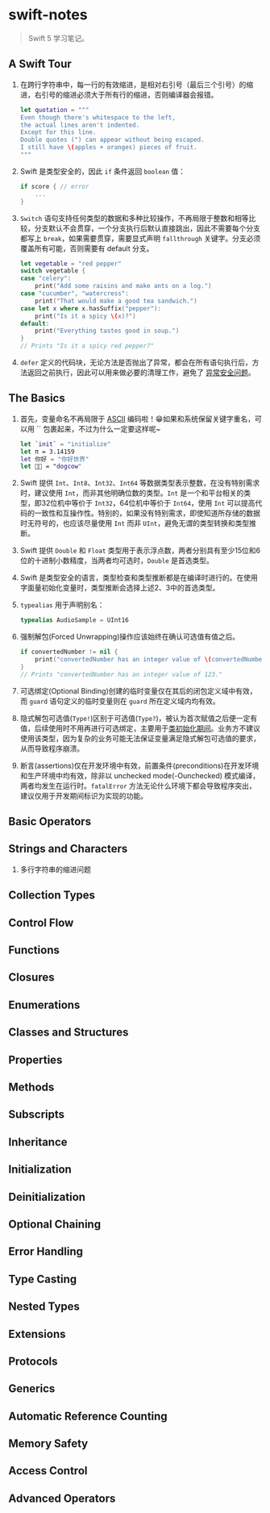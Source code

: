# swift-notes

> Swift 5 学习笔记。

## A Swift Tour

1. 在跨行字符串中，每一行的有效缩进，是相对右引号（最后三个引号）的缩进，右引号的缩进必须大于所有行的缩进，否则编译器会报错。
    ```Swift
    let quotation = """
    Even though there's whitespace to the left,
    the actual lines aren't indented.
    Except for this line.
    Double quotes (") can appear without being escaped.
    I still have \(apples + oranges) pieces of fruit.
    """
    ```

2. Swift 是类型安全的，因此 `if` 条件返回 `boolean` 值：
    ```Swift
    if score { // error 
        ... 
    } 
    ```

3. `Switch` 语句支持任何类型的数据和多种比较操作，不再局限于整数和相等比较，分支默认不会贯穿，一个分支执行后默认直接跳出，因此不需要每个分支都写上 `break`，如果需要贯穿，需要显式声明 `fallthrough` 关键字。分支必须覆盖所有可能，否则需要有 default 分支。
    ```Swift
    let vegetable = "red pepper"
    switch vegetable {
    case "celery":
        print("Add some raisins and make ants on a log.")
    case "cucumber", "watercress":
        print("That would make a good tea sandwich.")
    case let x where x.hasSuffix("pepper"):
        print("Is it a spicy \(x)?")
    default:
        print("Everything tastes good in soup.")
    }
    // Prints "Is it a spicy red pepper?"
    ```

4. `defer` 定义的代码块，无论方法是否抛出了异常，都会在所有语句执行后，方法返回之前执行，因此可以用来做必要的清理工作，避免了 [异常安全问题](https://en.wikipedia.org/wiki/Exception_safety)。


## The Basics

1. 首先，变量命名不再局限于 [ASCII](https://en.wikipedia.org/wiki/ASCII) 编码啦！😁如果和系统保留关键字重名，可以用 `` 包裹起来，不过为什么一定要这样呢~
    ```Swift
    let `init` = "initialize"
    let π = 3.14159
    let 你好 = "你好世界"
    let 🐶🐮 = "dogcow"
    ```

2. Swift 提供 `Int`、`Int8`、`Int32`、`Int64` 等数据类型表示整数，在没有特别需求时，建议使用 `Int`，而非其他明确位数的类型。`Int` 是一个和平台相关的类型，即32位机中等价于 `Int32`，64位机中等价于 `Int64`，使用 `Int` 可以提高代码的一致性和互操作性。特别的，如果没有特别需求，即使知道所存储的数据时无符号的，也应该尽量使用 `Int` 而非 `UInt`，避免无谓的类型转换和类型推断。

3. Swift 提供 `Double` 和 `Float` 类型用于表示浮点数，两者分别具有至少15位和6位的十进制小数精度，当两者均可选时，`Double` 是首选类型。

4. Swift 是类型安全的语言，类型检查和类型推断都是在编译时进行的。在使用字面量初始化变量时，类型推断会选择上述2、3中的首选类型。

5. `typealias` 用于声明别名：
    ```Swift
    typealias AudioSample = UInt16
    ```

6. 强制解包(Forced Unwrapping)操作应该始终在确认可选值有值之后。
    ```Swift
    if convertedNumber != nil {
        print("convertedNumber has an integer value of \(convertedNumber!).")
    }
    // Prints "convertedNumber has an integer value of 123."
    ```

7. 可选绑定(Optional Binding)创建的临时变量仅在其后的闭包定义域中有效，而 `guard` 语句定义的临时变量则在 `guard` 所在定义域内均有效。

8. 隐式解包可选值(`Type!`)区别于可选值(`Type?`)，被认为首次赋值之后便一定有值，后续使用时不用再进行可选绑定，主要用于[类初始化期间](https://docs.swift.org/swift-book/LanguageGuide/AutomaticReferenceCounting.html#ID55)。业务方不建议使用该类型，因为复杂的业务可能无法保证变量满足隐式解包可选值的要求，从而导致程序崩溃。

9. 断言(assertions)仅在开发环境中有效，前置条件(preconditions)在开发环境和生产环境中均有效，除非以 unchecked mode(-Ounchecked) 模式编译，两者均发生在运行时。`fatalError` 方法无论什么环境下都会导致程序突出，建议仅用于开发期间标识为实现的功能。


## Basic Operators



## Strings and Characters

1. 多行字符串的缩进问题


## Collection Types



## Control Flow



## Functions



## Closures



## Enumerations



## Classes and Structures



## Properties



## Methods



## Subscripts



## Inheritance



## Initialization



## Deinitialization



## Optional Chaining



## Error Handling



## Type Casting



## Nested Types



## Extensions



## Protocols



## Generics



## Automatic Reference Counting



## Memory Safety



## Access Control



## Advanced Operators
